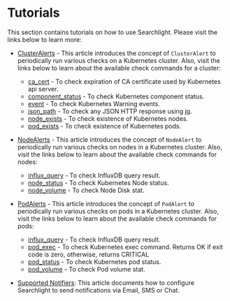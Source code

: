 # Tutorials

This section contains tutorials on how to use Searchlight. Please visit the links below to learn more:

 - [ClusterAlerts](/docs/cluster-alerts/README.md) - This article introduces the concept of `ClusterAlert` to periodically run various checks on a Kubernetes cluster. Also, visit the links below to learn about the available check commands for a cluster:
    - [ca_cert](/docs/cluster-alerts/ca_cert.md) - To check expiration of CA certificate used by Kubernetes api server.
    - [component_status](/docs/cluster-alerts/component_status.md) - To check Kubernetes component status.
    - [event](/docs/cluster-alerts/event.md) - To check Kubernetes Warning events.
    - [json_path](/docs/cluster-alerts/json_path.md) - To check any JSON HTTP response using [jq](https://stedolan.github.io/jq/).
    - [node_exists](/docs/cluster-alerts/node_exists.md) - To check existence of Kubernetes nodes.
    - [pod_exists](/docs/cluster-alerts/pod_exists.md) - To check existence of Kubernetes pods.

 - [NodeAlerts](/docs/node-alerts/README.md) - This article introduces the concept of `NodeAlert` to periodically run various checks on nodes in a Kubernetes cluster. Also, visit the links below to learn about the available check commands for nodes:
    - [influx_query](/docs/node-alerts/influx_query.md) - To check InfluxDB query result.
    - [node_status](/docs/node-alerts/node_status.md) - To check Kubernetes Node status.
    - [node_volume](/docs/node-alerts/node_volume.md) - To check Node Disk stat.

 - [PodAlerts](/docs/pod-alerts/README.md) - This article introduces the concept of `PodAlert` to periodically run various checks on pods in a Kubernetes cluster. Also, visit the links below to learn about the available check commands for pods:
    - [influx_query](/docs/pod-alerts/influx_query.md) - To check InfluxDB query result.
    - [pod_exec](/docs/pod-alerts/pod_exec.md) - To check Kubernetes exec command. Returns OK if exit code is zero, otherwise, returns CRITICAL
    - [pod_status](/docs/pod-alerts/pod_status.md) - To check Kubernetes pod status.
    - [pod_volume](/docs/pod-alerts/pod_volume.md) - To check Pod volume stat.

 - [Supported Notifiers](/docs/tutorials/notifiers.md): This article documents how to configure Searchlight to send notifications via Email, SMS or Chat.
